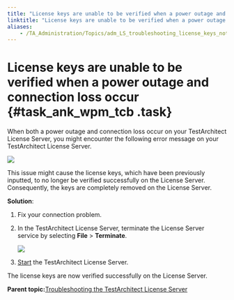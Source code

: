 ```yaml
--- 
title: "License keys are unable to be verified when a power outage and connection loss occur"
linktitle: "License keys are unable to be verified when a power outage and connection loss occur"
aliases: 
    - /TA_Administration/Topics/adm_LS_troubleshooting_license_keys_not_validated.html
---
```

# License keys are unable to be verified when a power outage and connection loss occur {#task_ank_wpm_tcb .task}

When both a power outage and connection loss occur on your TestArchitect License Server, you might encounter the following error message on your TestArchitect License Server.

![](../Images/key_failed_to_validate.png)

This issue might cause the license keys, which have been previously inputted, to no longer be verified successfully on the License Server. Consequently, the keys are completely removed on the License Server.

**Solution**:

1.  Fix your connection problem.

2.  In the TestArchitect License Server, terminate the License Server service by selecting **File** \> **Terminate**.

    ![](../Images/LS_terminate_service.png)

3.  [Start](LS_TA_managing_start_stop.html) the TestArchitect License Server.


The license keys are now verified successfully on the License Server.

**Parent topic:**[Troubleshooting the TestArchitect License Server](../../TA_Administration/Topics/adm_LS_troubleshooting.html)

